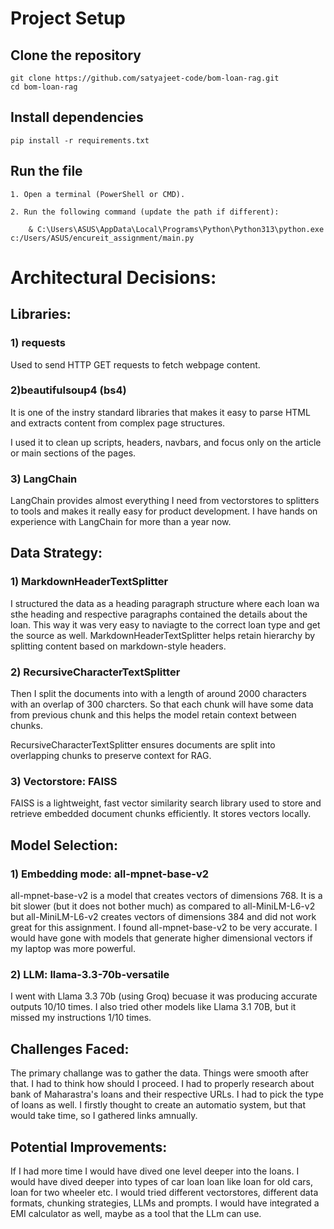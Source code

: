 # Project Setup

## Clone the repository
    git clone https://github.com/satyajeet-code/bom-loan-rag.git
    cd bom-loan-rag

## Install dependencies
    pip install -r requirements.txt

## Run the file


    1. Open a terminal (PowerShell or CMD).

    2. Run the following command (update the path if different):

        & C:\Users\ASUS\AppData\Local\Programs\Python\Python313\python.exe c:/Users/ASUS/encureit_assignment/main.py

# Architectural Decisions:
## Libraries:
### 1) requests
Used to send HTTP GET requests to fetch webpage content.

### 2)beautifulsoup4 (bs4)
It is one of the instry standard libraries that makes it easy to parse HTML and extracts content from complex page structures.

I used it to clean up scripts, headers, navbars, and focus only on the article or main sections of the pages.

### 3) LangChain
LangChain provides almost everything I need from vectorstores to splitters to tools and makes it really easy for product development. 
I have hands on experience with LangChain for more than a year now.

## Data Strategy:

### 1) MarkdownHeaderTextSplitter 
I structured the data as a heading paragraph structure where each loan wa sthe heading and respective paragraphs contained the details about the loan.
This way it was very easy to naviagte to the correct loan type and get the source as well.
MarkdownHeaderTextSplitter  helps retain hierarchy by splitting content based on markdown-style headers.

### 2) RecursiveCharacterTextSplitter 
Then I split the documents into with a length of around 2000 characters with an overlap of 300 charcters. So that each chunk will have some data from previous chunk and this helps the model retain context between chunks. 

RecursiveCharacterTextSplitter ensures documents are split into overlapping chunks to preserve context for RAG.

### 3) Vectorstore: FAISS 
FAISS is a lightweight, fast vector similarity search library used to store and retrieve embedded document chunks efficiently.
It stores vectors locally. 

## Model Selection:
### 1) Embedding mode: all-mpnet-base-v2

all-mpnet-base-v2 is a model that creates vectors of dimensions 768.
It is a bit slower (but it does not bother much) as compared to all-MiniLM-L6-v2 but all-MiniLM-L6-v2 creates vectors of dimensions 384 and did not work great for this assignment.
I found all-mpnet-base-v2 to be very accurate.
I would have gone with models that generate higher dimensional vectors if my laptop was more powerful.

### 2) LLM: llama-3.3-70b-versatile

I went with Llama 3.3 70b  (using Groq) becuase it was producing accurate outputs 10/10 times.
I also tried other models like Llama 3.1 70B, but it missed my instructions 1/10 times.

## Challenges Faced:

The primary challange was to gather the data. Things were smooth after that. 
I had to think how should I proceed.
I had to properly research about bank of Maharastra's loans and their respective URLs.
I had to pick the type of loans as well.
I firstly thought to create an automatio system, but that would take time, so I gathered links amnually.

## Potential Improvements:

If I had more time I would have dived one level deeper into the loans. 
I would have dived deeper into types of car loan loan like loan for old cars, loan for two wheeler etc.
I would tried different vectorstores, different data formats, chunking strategies, LLMs and prompts.
I would have integrated a EMI calculator as well, maybe as a tool that the LLm can use. 
